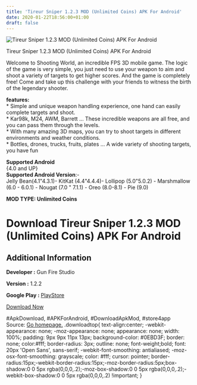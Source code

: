 ```yaml
---
title: 'Tireur Sniper 1.2.3 MOD (Unlimited Coins) APK For Android'
date: 2020-01-22T18:56:00+01:00
draft: false
---
```


![Tireur Sniper 1.2.3 MOD (Unlimited Coins) APK For Android](https://i0.wp.com/apkhome.net/wp-content/uploads/2020/01/Tireur-Sniper-1.2.3-MOD-Unlimited-Coins.png "Tireur Sniper 1.2.3 MOD (Unlimited Coins) APK For Android")

  

Tireur Sniper 1.2.3 MOD (Unlimited Coins) APK For Android

Welcome to Shooting World, an incredible FPS 3D mobile game. The logic of the game is very simple, you just need to use your weapon to aim and shoot a variety of targets to get higher scores. And the game is completely free! Come and take up this challenge with your friends to witness the birth of the legendary shooter.

**features:**  
\* Simple and unique weapon handling experience, one hand can easily complete targets and shoot.  
\* Kar98k, M24, AWM, Barrett ... These incredible weapons are all free, and you can pass them through the levels.  
\* With many amazing 3D maps, you can try to shoot targets in different environments and weather conditions.  
\* Bottles, drones, trucks, fruits, plates ... A wide variety of shooting targets, you have fun

**Supported Android**  
{4.0 and UP}  
**Supported Android Version**:-  
Jelly Bean(4.1"4.3.1)- KitKat (4.4"4.4.4)- Lollipop (5.0"5.0.2) - Marshmallow (6.0 - 6.0.1) - Nougat (7.0 " 7.1.1) - Oreo (8.0-8.1) - Pie (9.0)

**MOD TYPE: Unlimited Coins**

Download Tireur Sniper 1.2.3 MOD (Unlimited Coins) APK For Android
==================================================================

Additional Information
----------------------

**Developer :** Gun Fire Studio

**Version :** 1.2.2

**Google Play :** [PlayStore](https://play.google.com/store/apps/details?id=com.bello.shootingworld)

  

[Download Now](https://store4app.co/post/tireur-sniper-1-2-3-mod-unlimited-coins-apk-for-android_1579714491)

  
#ApkDownload, #APKForAndroid, #DownloadApkMod, #store4app  
Source: [Go homepage.](https://store4app.co/post/tireur-sniper-1-2-3-mod-unlimited-coins-apk-for-android_1579714491) .downloadtop{ text-align:center; -webkit-appearance: none; -moz-appearance: none; appearance: none; width: 100%; padding: 9px 9px 11px 13px; background-color: #0EBD3F; border: none; color:#fff; border-radius: 3px; outline: none; font-weight;bold; font: 20px 'Open Sans', sans-serif; -webkit-font-smoothing: antialiased; -moz-osx-font-smoothing: grayscale; color: #fff; cursor: pointer; border-radius:15px;-webkit-border-radius:15px;-moz-border-radius:5px;box-shadow:0 0 5px rgba(0,0,0,.2);-moz-box-shadow:0 0 5px rgba(0,0,0,.2);-webkit-box-shadow:0 0 5px rgba(0,0,0,.2) !important; }